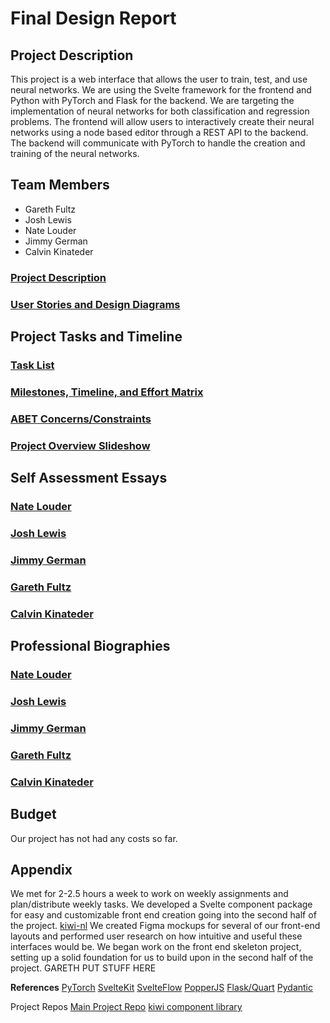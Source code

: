 # Final Design Report
## Project Description
This project is a web interface that allows the user to train, test, and use neural networks. We are using the Svelte framework for the frontend and Python with PyTorch and Flask for the backend. We are targeting the implementation of neural networks for both classification and regression problems. The frontend will allow users to interactively create their neural networks using a node based editor through a REST API to the backend. The backend will communicate with PyTorch to handle the creation and training of the neural networks.
## Team Members 
- Gareth Fultz 
- Josh Lewis 
- Nate Louder
- Jimmy German 
- Calvin Kinateder

### [Project Description](https://github.com/pyralasis/SeniorDesignProject/blob/main/Project-Description.md)
### [User Stories and Design Diagrams](https://github.com/pyralasis/SeniorDesignProject/blob/main/User_Stories.md)
## Project Tasks and Timeline
### [Task List](https://github.com/pyralasis/SeniorDesignProject/blob/main/TaskList.md)
### [Milestones, Timeline, and Effort Matrix](https://github.com/pyralasis/SeniorDesignProject/blob/main/Milestones.md)
### [ABET Concerns/Constraints](https://github.com/pyralasis/SeniorDesignProject/blob/main/Constraints%20Essay.pdf)
### [Project Overview Slideshow](https://docs.google.com/presentation/d/1bIvIAZtAevQ4dyUo2utNE_HDR_ljwRWwsb-eQXItnAw/edit)
## Self Assessment Essays
### [Nate Louder](https://github.com/pyralasis/SeniorDesignProject/blob/main/essays/nathaniel-self-assessment.pdf)
### [Josh Lewis](https://github.com/pyralasis/SeniorDesignProject/blob/main/essays/Josh%20Lewis-Essay.pdf)
### [Jimmy German](https://github.com/pyralasis/SeniorDesignProject/blob/main/essays/German-Capstone.pdf)
### [Gareth Fultz](https://github.com/pyralasis/SeniorDesignProject/blob/main/essays/FultzAssignment3.pdf)
### [Calvin Kinateder](https://github.com/pyralasis/SeniorDesignProject/blob/main/essays/calvin-essay.pdf)

## Professional Biographies
### [Nate Louder](https://github.com/pyralasis/SeniorDesignProject/blob/main/professional-bios/nate-louder-bio.md)
### [Josh Lewis](https://github.com/pyralasis/SeniorDesignProject/blob/main/professional-bios/josh-lewis-bio.md)
### [Jimmy German](https://github.com/pyralasis/SeniorDesignProject/blob/main/professional-bios/jimmy-german-bio.md)
### [Gareth Fultz](https://github.com/pyralasis/SeniorDesignProject/blob/main/professional-bios/gareth-fultz-bio.md)
### [Calvin Kinateder](https://github.com/pyralasis/SeniorDesignProject/blob/main/professional-bios/calvin-kinateder-bio.md)

## Budget
Our project has not had any costs so far.

## Appendix
We met for 2-2.5 hours a week to work on weekly assignments and plan/distribute weekly tasks.
We developed a Svelte component package for easy and customizable front end creation going into the second half of the project. [kiwi-nl](https://www.npmjs.com/package/kiwi-nl)
We created Figma mockups for several of our front-end layouts and performed user research on how intuitive and useful these interfaces would be.
We began work on the front end skeleton project, setting up a solid foundation for us to build upon in the second half of the project.
GARETH PUT STUFF HERE

**References**
[PyTorch](https://pytorch.org/)
[SvelteKit](https://svelte.dev/docs/kit)
[SvelteFlow](https://svelteflow.dev/)
[PopperJS](https://popper.js.org/)
[Flask/Quart](https://flask.palletsprojects.com/en/stable/)
[Pydantic](https://docs.pydantic.dev/latest/)

Project Repos
[Main Project Repo](https://github.com/pyralasis/SeniorDesignProject/tree/main)
[kiwi component library](https://github.com/Nate-Louder/kiwi)
